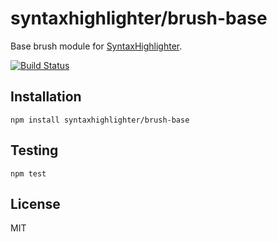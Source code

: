 # syntaxhighlighter/brush-base

Base brush module for [SyntaxHighlighter](https://github.com/syntaxhighlighter).

[![Build Status](https://travis-ci.org/alexgorbatchev/brush.svg)](https://travis-ci.org/alexgorbatchev/brush-base)

## Installation

    npm install syntaxhighlighter/brush-base

## Testing

    npm test

## License

MIT
